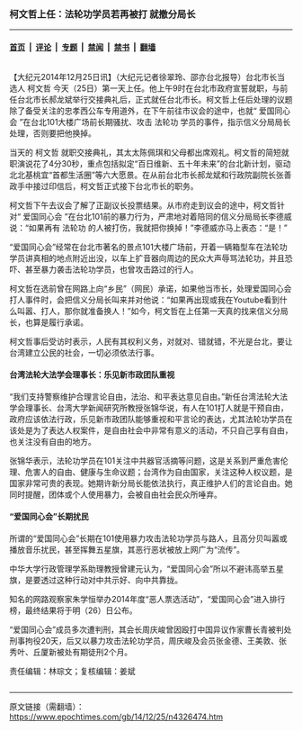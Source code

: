 ### 柯文哲上任：法轮功学员若再被打 就撤分局长

---

#### [首页](../../../..?n4326474) &nbsp;|&nbsp; [评论](../../../../../epoch-comment?n4326474) &nbsp;|&nbsp; [专题](../../../../../epoch-special?n4326474) &nbsp;|&nbsp; [禁闻](../../../../../epoch-news?n4326474) &nbsp;|&nbsp; [禁书](../../../../../books?n4326474) &nbsp;|&nbsp; [翻墙](https://github.com/gfw-breaker/nogfw/blob/master/README.md?n4326474)


<div class="column" id="artbody" itemprop="articleBody">
 <!-- article content begin -->
 <p>
  【大纪元2014年12月25日讯】（大纪元记者徐翠玲、邵亦台北报导）台北市长当选人
  <ok href="https://www.epochtimes.com/gb/tag/%E6%9F%AF%E6%96%87%E5%93%B2.html">
   柯文哲
  </ok>
  今天（25日）第一天上任。他上午9时在台北市政府宣誓就职，与前任台北市长郝龙斌举行交接典礼后，正式就任台北市长。柯文哲上任后处理的议题除了备受关注的忠孝西公车专用道外，在下午前往市议会的途中，也就“
  <ok href="https://www.epochtimes.com/gb/tag/%E7%88%B1%E5%9B%BD%E5%90%8C%E5%BF%83%E4%BC%9A.html">
   爱国同心会
  </ok>
  ”在台北101大楼广场前长期骚扰、攻击
  <ok href="https://www.epochtimes.com/gb/tag/%E6%B3%95%E8%BD%AE%E5%8A%9F.html">
   法轮功
  </ok>
  学员的事件，指示信义分局局长处理，否则要把他换掉。
 </p>
 <p>
  当天的
  <ok href="https://www.epochtimes.com/gb/tag/%E6%9F%AF%E6%96%87%E5%93%B2.html">
   柯文哲
  </ok>
  就职交接典礼，其太太陈佩琪和父母都出席观礼。柯文哲的简短就职演说花了4分30秒，重点包括拟定“百日维新、五十年未来”的台北新计划，驱动北北基桃宜“首都生活圈”等六大愿景。在从前台北市长郝龙斌和行政院副院长张善政手中接过印信后，柯文哲正式接下台北市长的职务。
 </p>
 <p>
  柯文哲下午去议会了解了正副议长投票结果。从市府走到议会的途中，柯文哲针对“
  <ok href="https://www.epochtimes.com/gb/tag/%E7%88%B1%E5%9B%BD%E5%90%8C%E5%BF%83%E4%BC%9A.html">
   爱国同心会
  </ok>
  ”在台北101前的暴力行为，严肃地对着陪同的信义分局局长李德威说：“如果再有
  <ok href="https://www.epochtimes.com/gb/tag/%E6%B3%95%E8%BD%AE%E5%8A%9F.html">
   法轮功
  </ok>
  的人被打伤，我就把你换掉！”李德威亦马上表态：“是！”
 </p>
 <p>
  “爱国同心会”经常在台北市著名的景点101大楼广场前，开着一辆箱型车在法轮功学员讲真相的地点附近出没，以车上扩音器向周边的民众大声辱骂法轮功，并且恐吓、甚至暴力袭击法轮功学员，也曾攻击路过的行人。
 </p>
 <p>
  柯文哲在选前曾在网路上向“乡民”（网民）承诺，如果他当市长，处理爱国同心会打人事件时，会把信义分局长叫来并对他说：“如果再出现或我在Youtube看到什么叫嚣、打人，那你就准备换人！”如今，柯文哲在上任第一天真的找来信义分局长，也算是履行承诺。
 </p>
 <p>
  柯文哲事后受访时表示，人民有其权利义务，对就对、错就错，不光是台北，要让台湾建立公民的社会，一切必须依法行事。
 </p>
 <p>
  <h4>
   台湾法轮大法学会理事长：乐见新市政团队重视
  </h4>
  <p>
   “我们支持警察维护合理言论自由，法治、和平表达意见自由。”新任台湾法轮大法学会理事长、台湾大学新闻研究所教授张锦华说，有人在101打人就是干预自由，政府应该依法行政，乐见新市政团队能够重视和平言论的表达，尤其法轮功学员在该处是为了表达人权案件，是自由社会中非常有意义的活动，不只自己享有自由，也关注没有自由的地方。
  </p>
  <p>
   张锦华表示，法轮功学员在101关注中共器官活摘等问题，这是关系到严重危害伦理、危害人的自由、健康与生命议题；台湾作为自由国家，关注这种人权议题，是国家非常可贵的表现。她期许新分局长能依法执行，真正维护人们的言论自由。她同时提醒，团体或个人使用暴力，会被自由社会民众所唾弃。
  </p>
  <p>
   <h4>
    “爱国同心会”长期扰民
   </h4>
   <p>
    所谓的“爱国同心会”长期在101使用暴力攻击法轮功学员与路人，且高分贝叫嚣或播放音乐扰民，甚至挥舞五星旗，其恶行恶状被放上网广为“流传”。
   </p>
   <p>
    中华大学行政管理学系助理教授曾建元认为，“爱国同心会”所以不避讳高举五星旗，是要透过这种行动对中共示好、向中共靠拢。
   </p>
   <p>
    知名的网路观察家朱学恒举办2014年度“恶人票选活动”，“爱国同心会”进入排行榜，最终结果将于明（26）日公布。
   </p>
   <p>
    “爱国同心会”成员多次遭判刑，其会长周庆峻曾因殴打中国异议作家曹长青被判处刑事拘役20天，后又以暴力攻击法轮功学员，周庆峻及会员张金德、王美敦、张秀叶、丘厦新被处有期徒刑2个月。
   </p>
   <p>
   </p>
   <p>
    责任编辑：林琮文；复核编辑：姜斌
   </p>
   <!-- article content end -->
  </p>
 </p>
</div>


---

原文链接（需翻墙）：https://www.epochtimes.com/gb/14/12/25/n4326474.htm